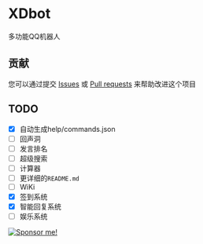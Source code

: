 # XDbot

多功能QQ机器人

## 贡献

您可以通过提交 [Issues](https://github.com/This-is-XiaoDeng/XDbot/issues) 或 [Pull requests](https://github.com/This-is-XiaoDeng/XDbot/pulls) 来帮助改进这个项目

## TODO

- [x] 自动生成help/commands.json
- [ ] 回声洞
- [ ] 发言排名
- [ ] 超级搜索
- [ ] 计算器
- [ ] 更详细的`README.md`
- [ ] WiKi
- [x] 签到系统
- [x] 智能回复系统
- [ ] 娱乐系统

<a href="https://pay.thisisxd.top/"><img src="https://img.shields.io/badge/Sponsor%20me!-green?logo=wechat&amp;logoColor=white&amp;style=flat" alt="Sponsor me!"></a>


